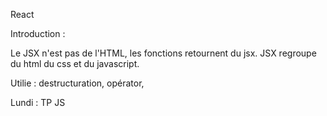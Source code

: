 React

Introduction :

Le JSX n'est pas de l'HTML, les fonctions retournent du jsx.
JSX regroupe du html du css et du javascript.

Utilie :  destructuration, opérator, 

Lundi : TP JS